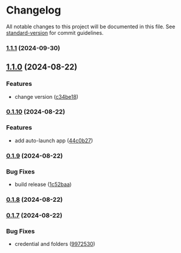 # Changelog

All notable changes to this project will be documented in this file. See [standard-version](https://github.com/conventional-changelog/standard-version) for commit guidelines.

### [1.1.1](https://github.com/ii-ua/uvplayer_lite/compare/v1.1.0...v1.1.1) (2024-09-30)

## [1.1.0](https://github.com/ii-ua/uvplayer_lite/compare/v0.1.10...v1.1.0) (2024-08-22)


### Features

* change version ([c34be18](https://github.com/ii-ua/uvplayer_lite/commit/c34be188eea356986e28a506339d7cbeb8b16b18))

### [0.1.10](https://github.com/ii-ua/uvplayer_lite/compare/v0.1.9...v0.1.10) (2024-08-22)


### Features

* add auto-launch app ([44c0b27](https://github.com/ii-ua/uvplayer_lite/commit/44c0b27851599754475e05412b7e5c6974ff7f16))

### [0.1.9](https://github.com/ii-ua/uvplayer_lite/compare/v0.1.8...v0.1.9) (2024-08-22)


### Bug Fixes

* build release ([1c52baa](https://github.com/ii-ua/uvplayer_lite/commit/1c52baa3989a5447906d8f21a4d7a215306916d5))

### [0.1.8](https://github.com/ii-ua/uvplayer_lite/compare/v0.1.7...v0.1.8) (2024-08-22)

### [0.1.7](https://github.com/ii-ua/uvplayer_lite/compare/v0.1.6...v0.1.7) (2024-08-22)


### Bug Fixes

* credential and folders ([9972530](https://github.com/ii-ua/uvplayer_lite/commit/99725307bc6928958398d88259afe026e6059d6b))
